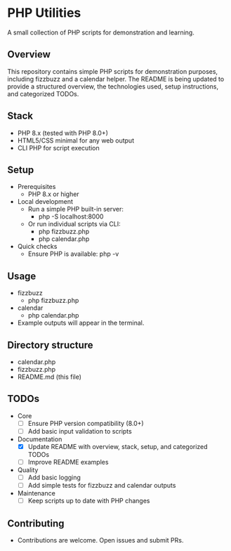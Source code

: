 # PHP Utilities

A small collection of PHP scripts for demonstration and learning.

## Overview
This repository contains simple PHP scripts for demonstration purposes, including fizzbuzz and a calendar helper. The README is being updated to provide a structured overview, the technologies used, setup instructions, and categorized TODOs.

## Stack
- PHP 8.x (tested with PHP 8.0+)
- HTML5/CSS minimal for any web output
- CLI PHP for script execution

## Setup
- Prerequisites
  - PHP 8.x or higher
- Local development
  - Run a simple PHP built-in server:
    - php -S localhost:8000
  - Or run individual scripts via CLI:
    - php fizzbuzz.php
    - php calendar.php
- Quick checks
  - Ensure PHP is available: php -v

## Usage
- fizzbuzz
  - php fizzbuzz.php
- calendar
  - php calendar.php
- Example outputs will appear in the terminal.

## Directory structure
- calendar.php
- fizzbuzz.php
- README.md (this file)

## TODOs
- Core
  - [ ] Ensure PHP version compatibility (8.0+)
  - [ ] Add basic input validation to scripts
- Documentation
  - [x] Update README with overview, stack, setup, and categorized TODOs
  - [ ] Improve README examples
- Quality
  - [ ] Add basic logging
  - [ ] Add simple tests for fizzbuzz and calendar outputs
- Maintenance
  - [ ] Keep scripts up to date with PHP changes

## Contributing
- Contributions are welcome. Open issues and submit PRs.
